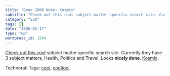 ```yaml
---
title: "Demo 2006 Note: Kosmix"
subtitle: "Check out this cool subject matter specific search site. Currently they ha..."
category: "538"
tags: []
date: "2006-02-17"
type: "wp"
wordpress_id: 1594
---
```

[Check out this cool](http://www.kosmix.com/) subject matter specific search site. Currently they have 3 subject matters, Health, Politics and Travel. Looks **nicely done**. [Kosmix](http://www.kosmix.com/).

Technorati Tags: [cool](http://www.technorati.com/tag/cool), [cooltool](http://www.technorati.com/tag/cooltool)